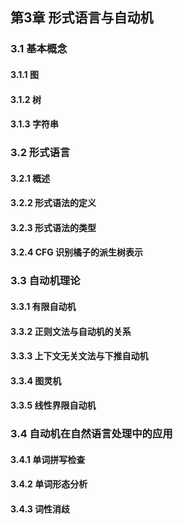 ## 第3章 形式语言与自动机

### 3.1 基本概念
#### 3.1.1 图
#### 3.1.2 树
#### 3.1.3 字符串
### 3.2 形式语言
#### 3.2.1 概述
#### 3.2.2 形式语法的定义
#### 3.2.3 形式语法的类型
#### 3.2.4 CFG 识别橘子的派生树表示
### 3.3 自动机理论
#### 3.3.1 有限自动机
#### 3.3.2 正则文法与自动机的关系
#### 3.3.3 上下文无关文法与下推自动机
#### 3.3.4 图灵机
#### 3.3.5 线性界限自动机
### 3.4 自动机在自然语言处理中的应用
#### 3.4.1 单词拼写检查
#### 3.4.2 单词形态分析
#### 3.4.3 词性消歧
